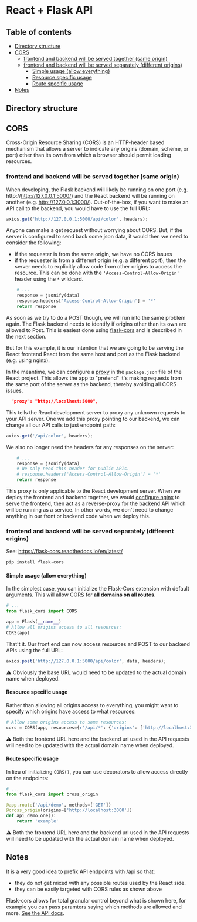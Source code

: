 # React + Flask API 

## Table of contents

<!-- toc -->

- [Directory structure](#directory-structure)
- [CORS](#cors)
  * [frontend and backend will be served together (same origin)](#frontend-and-backend-will-be-served-together-same-origin)
  * [frontend and backend will be served separately (different origins)](#frontend-and-backend-will-be-served-separately-different-origins)
    + [Simple usage (allow everything)](#simple-usage-allow-everything)
    + [Resource specific usage](#resource-specific-usage)
    + [Route specific usage](#route-specific-usage)
- [Notes](#notes)

<!-- tocstop -->

## Directory structure

## CORS 

Cross-Origin Resource Sharing (CORS) is an HTTP-header based mechanism that allows a server to indicate any origins (domain, scheme, or port) other than its own from which a browser should permit loading resources. 

### frontend and backend will be served together (same origin)

When developing, the Flask backend will likely be running on one port (e.g. http://http://127.0.0.1:5000/) and the React backend will be running on another (e.g. http://127.0.0.1:3000/). Out-of-the-box, if you want to make an API call to the backend, you would have to use the full URL:

```javascript
axios.get('http://127.0.0.1:5000/api/color', headers);
```

Anyone can make a get request without worrying about CORS. But, if the server is configured to send back some json data, it would then we need to consider the following:

- if the requester is from the same origin, we have no CORS issues 
- if the requester is from a different origin (e.g. a different port), then the server needs to explicitly allow code from other origins to access the resource. This can be done with the `'Access-Control-Allow-Origin'` header using the `*` wildcard.

```Python
    # ...
    response = jsonify(data)
    response.headers['Access-Control-Allow-Origin'] = '*'
    return response
```

As soon as we try to do a POST though, we will run into the same problem again. The Flask backend needs to identify if origins other than its own are allowed to Post. This is easiest done using [flask-cors](https://flask-cors.readthedocs.io/en/latest/) and is described in the next section.

But for this example, it is our intention that we are going to be serving the React frontend React from the same host and port as the Flask backend (e.g. using nginx).

In the meantime, we can configure a [proxy](https://create-react-app.dev/docs/proxying-api-requests-in-development/) in the `package.json` file of the React project. This allows the app to "pretend" it's making requests from the same port of the server as the backend, thereby avoiding all CORS issues.

```json
  "proxy": "http://localhost:5000",
```

This tells the React development server to proxy any unknown requests to your API server. One we add this proxy pointing to our backend, we can change all our API calls to just endpoint path:

```javascript
axios.get('/api/color', headers);
```

We also no longer need the headers for any responses on the server:

```Python
    # ...
    response = jsonify(data)
    # We only need this header for public APIs.
    # response.headers['Access-Control-Allow-Origin'] = '*'
    return response
```

This proxy is only applicable to the React development server. When we deploy the frontend and backend together, we would [configure nginx](https://blog.miguelgrinberg.com/post/how-to-deploy-a-react--flask-project) to serve the frontend, then act as a reverse-proxy for the backend API which will be running as a service. In other words, we don't need to change anything in our front or backend code when we deploy this.


### frontend and backend will be served separately (different origins)

See: <https://flask-cors.readthedocs.io/en/latest/>

```bash
pip install flask-cors 
```

#### Simple usage (allow everything)

In the simplest case, you can initialize the Flask-Cors extension with default arguments. This will allow CORS for **all domains on all routes**.

```Python
# ...
from flask_cors import CORS

app = Flask(__name__)
# Allow all origins access to all resources:
CORS(app) 
```

That't it. Our front end can now access resources and POST to our backend APIs using the full URL:

```javascript
axios.post('http://127.0.0.1:5000/api/color', data, headers);
```

:warning: Obviously the base URL would need to be updated to the actual domain name when deployed. 

#### Resource specific usage 

Rather than allowing all origins access to everything, you might want to specify which origins have access to what resources:

```Python
# Allow some origins access to some resources:
cors = CORS(app, resources={r'/api/*': {'origins': ['http://localhost:3000']}})
```

:warning: Both the frontend URL here and the backend url used in the API requests will need to be updated with the actual domain name when deployed. 

#### Route specific usage 

In lieu of initializing `CORS()`, you can use decorators to allow access directly on the endpoints:

```Python
# ...
from flask_cors import cross_origin

@app.route('/api/demo', methods=['GET'])
@cross_origin(origins=['http://localhost:3000'])
def api_demo_one():
    return 'example'
```

:warning: Both the frontend URL here and the backend url used in the API requests will need to be updated with the actual domain name when deployed.

## Notes 

It is a very good idea to prefix API endpoints with /api so that:

- they do not get mixed with any possible routes used by the React side. 
- they can be easily targeted with CORS rules as shown above

Flask-cors allows for total granular control beyond what is shown here, for example you can pass paramters saying which methods are allowed and more. [See the API docs](https://flask-cors.readthedocs.io/en/latest/api.html).